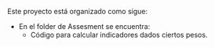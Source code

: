 Este proyecto está organizado como sigue:

- En el folder de Assesment se encuentra:
  - Código para calcular indicadores dados ciertos pesos.
